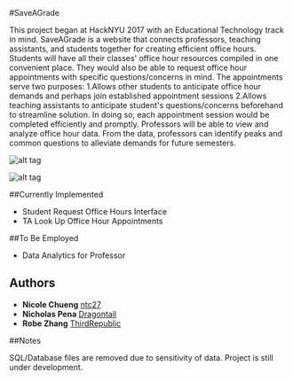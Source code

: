 #SaveAGrade

This project began at HackNYU 2017 with an Educational Technology track in mind.  SaveAGrade is a website that connects professors, teaching assistants, and students together for creating efficient office hours.  Students will have all their classes' office hour resources compiled in one convenient place.  They would also be able to request office hour appointments with specific questions/concerns in mind.  The appointments serve two purposes: 1.Allows other students to anticipate office hour demands and perhaps join established appointment sessions 2.Allows teaching assistants to anticipate student's questions/concerns beforehand to streamline solution.  In doing so, each appointment session would be completed efficiently and promptly.  Professors will be able to view and analyze office hour data.  From the data, professors can identify peaks and common questions to alleviate demands for future semesters.               

![alt tag](https://github.com/ThirdRepublic/HackNYU2017/images/homePage.png)

![alt tag](https://github.com/ThirdRepublic/HackNYU2017/master/images/sampelSchedule.png)

##Currently Implemented

* Student Request Office Hours Interface
* TA Look Up Office Hour Appointments 

##To Be Employed

* Data Analytics for Professor

## Authors

* **Nicole Chueng** [ntc27](https://github.com/ntc27)
* **Nicholas Pena** [Dragontail](https://github.com/dragontail)
* **Robe Zhang** [ThirdRepublic](https://github.com/ThirdRepublic)

##Notes

SQL/Database files are removed due to sensitivity of data.
Project is still under development. 
